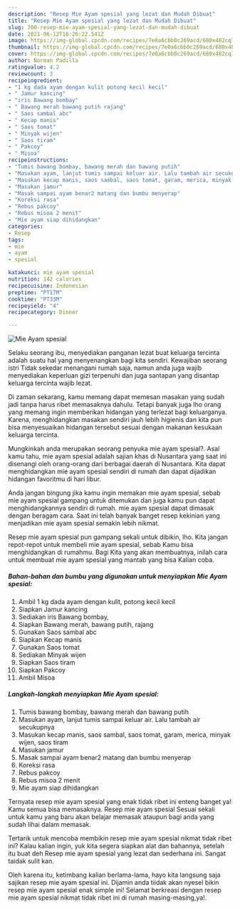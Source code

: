 ```yaml
---
description: "Resep Mie Ayam spesial yang lezat dan Mudah Dibuat"
title: "Resep Mie Ayam spesial yang lezat dan Mudah Dibuat"
slug: 700-resep-mie-ayam-spesial-yang-lezat-dan-mudah-dibuat
date: 2021-06-12T16:26:22.541Z
image: https://img-global.cpcdn.com/recipes/7e0a6cbb0c269acd/680x482cq70/mie-ayam-spesial-foto-resep-utama.jpg
thumbnail: https://img-global.cpcdn.com/recipes/7e0a6cbb0c269acd/680x482cq70/mie-ayam-spesial-foto-resep-utama.jpg
cover: https://img-global.cpcdn.com/recipes/7e0a6cbb0c269acd/680x482cq70/mie-ayam-spesial-foto-resep-utama.jpg
author: Norman Padilla
ratingvalue: 4.2
reviewcount: 3
recipeingredient:
- "1 kg dada ayam dengan kulit potong kecil kecil"
- " Jamur kancing"
- "iris Bawang bombay"
- " Bawang merah bawang putih rajang"
- " Saos sambal abc"
- " Kecap manis"
- " Saos tomat"
- " Minyak wijen"
- " Saos tiram"
- " Pakcoy"
- " Misoa"
recipeinstructions:
- "Tumis bawang bombay, bawang merah dan bawang putih"
- "Masukan ayam, lanjut tumis sampai keluar air. Lalu tambah air secukupnya"
- "Masukan kecap manis, saos sambal, saos tomat, garam, merica, minyak wijen, saos tiram"
- "Masukan jamur"
- "Masak sampai ayam benar2 matang dan bumbu menyerap"
- "Koreksi rasa"
- "Rebus pakcoy"
- "Rebus misoa 2 menit"
- "Mie ayam siap dihidangkan"
categories:
- Resep
tags:
- mie
- ayam
- spesial

katakunci: mie ayam spesial 
nutrition: 142 calories
recipecuisine: Indonesian
preptime: "PT17M"
cooktime: "PT33M"
recipeyield: "4"
recipecategory: Dinner

---
```



![Mie Ayam spesial](https://img-global.cpcdn.com/recipes/7e0a6cbb0c269acd/680x482cq70/mie-ayam-spesial-foto-resep-utama.jpg)

Selaku seorang ibu, menyediakan panganan lezat buat keluarga tercinta adalah suatu hal yang menyenangkan bagi kita sendiri. Kewajiban seorang istri Tidak sekedar menangani rumah saja, namun anda juga wajib menyediakan keperluan gizi terpenuhi dan juga santapan yang disantap keluarga tercinta wajib lezat.

Di zaman  sekarang, kamu memang dapat memesan masakan yang sudah jadi tanpa harus ribet memasaknya dahulu. Tetapi banyak juga lho orang yang memang ingin memberikan hidangan yang terlezat bagi keluarganya. Karena, menghidangkan masakan sendiri jauh lebih higienis dan kita pun bisa menyesuaikan hidangan tersebut sesuai dengan makanan kesukaan keluarga tercinta. 



Mungkinkah anda merupakan seorang penyuka mie ayam spesial?. Asal kamu tahu, mie ayam spesial adalah sajian khas di Nusantara yang saat ini disenangi oleh orang-orang dari berbagai daerah di Nusantara. Kita dapat menghidangkan mie ayam spesial sendiri di rumah dan dapat dijadikan hidangan favoritmu di hari libur.

Anda jangan bingung jika kamu ingin memakan mie ayam spesial, sebab mie ayam spesial gampang untuk ditemukan dan juga kamu pun dapat menghidangkannya sendiri di rumah. mie ayam spesial dapat dimasak dengan beragam cara. Saat ini telah banyak banget resep kekinian yang menjadikan mie ayam spesial semakin lebih nikmat.

Resep mie ayam spesial pun gampang sekali untuk dibikin, lho. Kita jangan repot-repot untuk membeli mie ayam spesial, sebab Kamu bisa menghidangkan di rumahmu. Bagi Kita yang akan membuatnya, inilah cara untuk membuat mie ayam spesial yang mantab yang bisa Kalian coba.

<!--inarticleads1-->

##### Bahan-bahan dan bumbu yang digunakan untuk menyiapkan Mie Ayam spesial:

1. Ambil 1 kg dada ayam dengan kulit, potong kecil kecil
1. Siapkan  Jamur kancing
1. Sediakan iris Bawang bombay,
1. Siapkan  Bawang merah, bawang putih, rajang
1. Gunakan  Saos sambal abc
1. Siapkan  Kecap manis
1. Gunakan  Saos tomat
1. Sediakan  Minyak wijen
1. Siapkan  Saos tiram
1. Siapkan  Pakcoy
1. Ambil  Misoa




<!--inarticleads2-->

##### Langkah-langkah menyiapkan Mie Ayam spesial:

1. Tumis bawang bombay, bawang merah dan bawang putih
1. Masukan ayam, lanjut tumis sampai keluar air. Lalu tambah air secukupnya
1. Masukan kecap manis, saos sambal, saos tomat, garam, merica, minyak wijen, saos tiram
1. Masukan jamur
1. Masak sampai ayam benar2 matang dan bumbu menyerap
1. Koreksi rasa
1. Rebus pakcoy
1. Rebus misoa 2 menit
1. Mie ayam siap dihidangkan




Ternyata resep mie ayam spesial yang enak tidak ribet ini enteng banget ya! Kamu semua bisa memasaknya. Resep mie ayam spesial Sesuai sekali untuk kamu yang baru akan belajar memasak ataupun bagi anda yang sudah lihai dalam memasak.

Tertarik untuk mencoba membikin resep mie ayam spesial nikmat tidak ribet ini? Kalau kalian ingin, yuk kita segera siapkan alat dan bahannya, setelah itu buat deh Resep mie ayam spesial yang lezat dan sederhana ini. Sangat taidak sulit kan. 

Oleh karena itu, ketimbang kalian berlama-lama, hayo kita langsung saja sajikan resep mie ayam spesial ini. Dijamin anda tiidak akan nyesel bikin resep mie ayam spesial enak simple ini! Selamat berkreasi dengan resep mie ayam spesial nikmat tidak ribet ini di rumah masing-masing,ya!.

